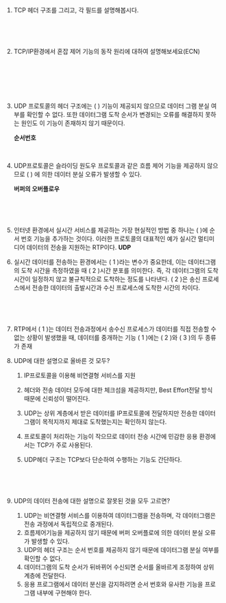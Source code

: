 1. TCP 헤더 구조를 그리고, 각 필드를 설명해봅시다.

   ​

   ​

2. TCP/IP환경에서 혼잡 제어 기능의 동작 원리에 대하여 설명해보세요(ECN)

   ​

   ​

   ​

3. UDP 프로토콜의 헤더 구조에는 (     ) 기능이 제공되지 않으므로 데이터 그램 분실 여부를 확인할 수 없다. 또한 데이터그램 도착 순서가 변경되는 오류를 해결하지 못하는 원인도 이 기능이 존재하지 않기 때문이다.

   **순서번호**

   ​

4. UDP프로토콜은 슬라이딩 원도우 프로토콜과 같은 흐름 제어 기능을 제공하지 않으므로 (     ) 에 의한 데이터 분실 오류가 발생할 수 있다.

   **버퍼의 오버플로우**

   ​

   ​

5. 인터넷 환경에서 실시간 서비스를 제공하는 가장 현실적인 방법 중 하나는 (       )에 순서 번호 기능을 추가하는 것이다. 이러한 프로토콜의 대표적인 예가 실시간 멀티미디어 데이터의 전송을 지원하는 RTP이다.
   **UDP**



6. 실시간 데이터를 전송하는 환경에서는 ( 1    )라는 변수가 중요한데, 이는 데이터그램의 도착 시간을 측정하였을 때 (  2    )시간 분포를 의미한다. 즉, 각 데이터그램의 도착 시간이 일정하지 않고 불규칙적으로 도착하는 정도를 나타낸다. (   2   )은 송신 프로세스에서 전송한 데이터의 출발시간과 수신 프로세스에 도착한 시간의 차이다.

   ​

   ​

7. RTP에서 (   1  )는 데이터 전송과정에서 송수신 프로세스가 데이터를 직접 전송할 수 없는 상황이 발생했을 때, 데이터를 중개하는 기능 (   1  )에는 (  2  )와  (  3  )의 두 종류가 존재



8. UDP에 대한 설명으로 올바른 것 모두?

   1. IP프로토콜을 이용해 비연결형 서비스를 지원

   2. 헤더와 전송 데이터 모두에 대한 체크섬을 제공하지만, Best Effort전달 방식 때문에 신뢰성이 떨어진다.

   3. UDP는 상위 계층에서 받은 데이터를 IP프로토콜에 전달하지만 전송한 데이터그램이 목적지까지 제대로 도착했는지는 확인하지 않는다.

   4. 프로토콜이 처리하는 기능이 작으므로 데이터 전송 시간에 민감한 응용 환경에서는 TCP가 주로 사용된다.

   5. UDP헤더 구조는 TCP보다 단순하여 수행하는 기능도 간단하다.

      ​

      ​

9. UDP의 데이터 전송에 대한 설명으로 잘못된 것을 모두 고르면?

   1. UDP는 비연결형 서비스를 이용하여 데이터그램을 전송하며, 각 데이터그램은 전송 과정에서 독립적으로 중개된다.
   2. 흐름제어기능을 제공하지 않기 때문에 버퍼 오버플로에 의한 데이터 분실 오류가 발생할 수 있다.
   3. UDP의 헤더 구조는 순서 번호를 제공하지 않기 때문에 데이터그램 분실 여부를 확인할 수 없다.
   4. 데이터그램의 도착 순서가 뒤바뀌어 수신되면 순서를 올바르게 조정하여 상위 계층에 전달한다.
   5. 응용 프로그램에서 데이터 분신을 감지하려면 순서 번호와 유사한 기능을 프로그램 내부에 구현해야 한다.